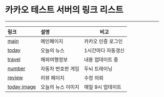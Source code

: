 # 카카오 테스트 서버의 링크 리스트

---

| 링크                                                      | 설명               | 비고               |
| :-------------------------------------------------------- | :----------------- | ------------------ |
| [main](https://kobe-dev.koyeb.app/kakao)                  | 메인페이지         | 카카오 인증 로그인 |
| [today](https://kobe-dev.koyeb.app/app/today_korea)      | 오늘의 뉴스        | 1시간마다 자동갱신 |
| [travel](https://kobe-dev.koyeb.app/apps/travel_ko)       | 해외여행정보       | 내용 업데이트 중   |
| [number](https://kobe-dev.koyeb.app/app/number_ko)       | 자동차 번호판 게임 | 두뇌 트레이닝      |
| [review](https://kobe-dev.koyeb.app/apps/review)          | 리뷰 페이지        | 수정 의뢰          |
| [today image](https://kobe-dev.koyeb.app/img/today_korea) | 오늘의 뉴스 이미지 | 매일 9시 업데이트  |
